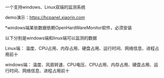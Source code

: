 一个支持windows、Linux双端的监测系统

demo演示：https://hcpanel.xiaorin.com

*windows端某些数据依赖OpenHardWareMonitor软件，必须安装

以下分别是windows端和linux端可以监测的数据

Linux端：
温度、CPU占用、内存占用、硬盘占用、运行时间、网络信息、进程占用前十

windows端：
温度、风扇转速、CPU电压、CPU占用、内存占用、硬盘占用、运行时间、网络信息、进程占用前十
